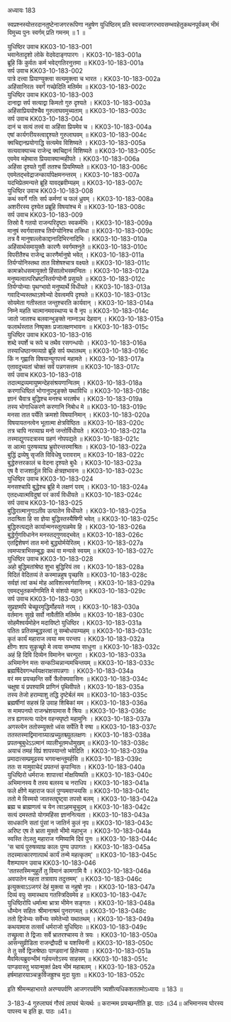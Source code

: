 अध्यायः 183

स्वप्रश्नस्योत्तरदानतुष्टेनाजगररूपिणा नहुषेण युधिष्ठिरम् प्रति स्वस्याजगरभावसम्भवहेतुकथनपूर्वकम् भीमं विमुच्य पुनः स्वर्गम् प्रति गमनम् ॥ 1 ॥

युधिष्ठिर उवाच 	KK03-10-183-001  
भवानेतादृशो लोके वेदवेदाङ्गपारगः ।	KK03-10-183-001a  
ब्रूहि किं कुर्वतः कर्म भवेद्गतिरनुत्तमा ॥ 	KK03-10-183-001a  
सर्प उवाच 	KK03-10-183-002  
पात्रे दत्त्वा प्रियाण्युक्त्वा सत्यमुक्त्वा च भारत ।	KK03-10-183-002a  
अहिंसानिरतः स्वर्गं गच्छेदिति मतिर्मम ॥	KK03-10-183-002c  
युधिष्ठिर उवाच 	KK03-10-183-003  
दानाद्वा सर्प सत्याद्वा किमतो गुरु दृश्यते ।	KK03-10-183-003a  
अहिंसाप्रिययोश्चैव गुरुलाघवमुच्यताम् ॥	KK03-10-183-003c  
सर्प उवाच 	KK03-10-183-004  
दानं च सत्यं तत्त्वं वा अहिंसा प्रियमेव च ।	KK03-10-183-004a  
एषां कार्यगरीयस्त्वाद्दृश्यते गुरुलाघवम् ॥	KK03-10-183-004c  
क्वचिद्दानप्रयोगाद्धि सत्यमेव विशिष्यते ।	KK03-10-183-005a  
सत्यवाक्याच्च राजेन्द्र क्वचिद्दानं विशिष्यते ॥	KK03-10-183-005c  
एवमेव महेष्वास प्रियवाक्यान्महीपते ।	KK03-10-183-006a  
अहिंसा दृश्यते गुर्वी ततश्च प्रियमिष्यते ॥	KK03-10-183-006c  
एवमेतद्भवेद्राजन्कार्यापेक्षमनन्तरम् ।	KK03-10-183-007a  
यदभिप्रेतमन्यत्ते ब्रूहि यावद्ब्रवीम्यहम् ॥	KK03-10-183-007c  
युधिष्ठिर उवाच 	KK03-10-183-008  
कथं स्वर्गे गतिः सर्प कर्मणां च फलं ध्रुवम् ।	KK03-10-183-008a  
अशरीरस्य दृश्येत प्रब्रूहि विषयांश्च मे ॥	KK03-10-183-008c  
सर्प उवाच 	KK03-10-183-009  
तिस्रो वै गतयो राजन्परिदृष्टाः स्वकर्मभिः ।	KK03-10-183-009a  
मानुषं स्वर्गवासश्च तिर्यग्योनिश्च तत्त्रिधा ॥	KK03-10-183-009c  
तत्र वै मानुषाल्लोकाद्दानादिभिरनादिभिः ।	KK03-10-183-010a  
अहिंसार्थसमायुक्तैः कारणैः स्वर्गमश्नुते ॥	KK03-10-183-010c  
विपरीतैश्च राजेन्द्र कारणैर्मानुषो भवेत् ।	KK03-10-183-011a  
तिर्यग्योनिस्तथा तात विशेषश्चात्र वक्ष्यते ॥	KK03-10-183-011c  
कामक्रोधसमायुक्तो हिंसालोभसमन्वितः ।	KK03-10-183-012a  
मनुष्यत्वात्परिभ्रष्टस्तिर्यग्योनौ प्रसूयते ॥	KK03-10-183-012c  
तिर्यग्योन्याः पृथग्भावो मनुष्यार्थे विधीयते ।	KK03-10-183-013a  
गवादिभ्यस्तथाऽश्वेभ्यो देवत्वमपि दृश्यते ॥	KK03-10-183-013c  
सोयमेता गतीस्तात जन्तुश्चरति कार्यवान् ।	KK03-10-183-014a  
निम्ने महति चात्मानमवस्थाप्य च वै नृप ॥	KK03-10-183-014c  
जातो जातश्च बलवान्भुङ्क्ते नाम्नाऽथ देहवान् ।	KK03-10-183-015a  
फलार्थस्तात निष्पृक्तः प्रजालक्षणभावनः ॥	KK03-10-183-015c  
युधिष्ठिर उवाच 	KK03-10-183-016  
शब्दे स्पर्शे च रूपे च तथैव रसगन्धयोः ।	KK03-10-183-016a  
तस्याधिष्ठानमव्यग्रो ब्रूहि सर्प यथातथम् ॥	KK03-10-183-016c  
किं न गृह्णासि विषयान्युगपत्त्वं महामते ।	KK03-10-183-017a  
एतावदुच्यतां चोक्तं सर्वं पन्नगसत्तम ॥	KK03-10-183-017c  
सर्प उवाच 	KK03-10-183-018  
तदात्मद्रव्यमायुष्मन्देहसंश्रयणान्वितम् ।	KK03-10-183-018a  
करणाधिष्ठितं भोगानुपभुङ्क्ते यथाविधि ॥	KK03-10-183-018c  
ज्ञानं चैवात्र बुद्धिश्च मनश्च भरतर्षभ ।	KK03-10-183-019a  
तस्य भोगाधिकरणे करणानि निबोध मे ॥	KK03-10-183-019c  
मनसा तात पर्येति क्रमशो विषयानिमान् ।	KK03-10-183-020a  
विषयायतनत्वेन भूतात्मा क्षेत्रविष्ठितः ॥	KK03-10-183-020c  
तत्र चापि नरव्याघ्र मनो जन्तोर्विधीयते ।	KK03-10-183-021a  
तस्माद्युगपदत्रास्य ग्रहणं नोपपद्यते ॥	KK03-10-183-021c  
स आत्मा पुरुषव्याघ्र भ्रुवोरन्तरमाश्रितः ।	KK03-10-183-022a  
बुद्धिं द्रव्येषु सृजति विविधेषु परावराम् ॥	KK03-10-183-022c  
बुद्धेरुत्तरकालं च वेदना दृश्यते बुधैः ।	KK03-10-183-023a  
एष वै राजशार्दूल विधिः क्षेत्रज्ञभावनः ॥	KK03-10-183-023c  
युधिष्ठिर उवाच 	KK03-10-183-024  
मनसश्चापि बुद्धेश्च ब्रूहि मे लक्षणं परम् ।	KK03-10-183-024a  
एतदध्यात्मविदुषां परं कार्यं विधीयते ॥	KK03-10-183-024c  
सर्प उवाच 	KK03-10-183-025  
बुद्धिरात्मानुगाऽतीव उत्पातेन विधीयते ।	KK03-10-183-025a  
तदाश्रिता हि सा ज्ञेया बुद्धिस्तस्यैषिणी भवेत् ॥	KK03-10-183-025c  
बुद्धिरुत्पद्यते कार्यान्मनस्तूत्पन्नमेव हि ।	KK03-10-183-026a  
बुद्धेर्गुणविधानेन मनस्तद्गुणवद्भवेत् ॥	KK03-10-183-026c  
एतद्विशेषणं तात मनो बुद्ध्योर्मयेरितम् ।	KK03-10-183-027a  
त्वमप्यत्राभिसम्बुद्धः कथं वा मन्यसे स्वयम् ॥	KK03-10-183-027c  
युधिष्ठिर उवाच 	KK03-10-183-028  
अहो बुद्धिमतांश्रेष्ठ शुभा बुद्धिरियं तव ।	KK03-10-183-028a  
विदितं वेदितव्यं ते कस्मान्नहुष पृच्छसि ॥	KK03-10-183-028c  
सर्वज्ञं त्वां कथं मोह आविशत्स्वर्गवासिनम् ।	KK03-10-183-029a  
एवमद्भुतकर्माणमिति मे संशयो महान् ॥	KK03-10-183-029c  
सर्प उवाच 	KK03-10-183-030  
सुप्रज्ञमपि चेच्छूरमृद्धिर्मोहयते नरम् ।	KK03-10-183-030a  
वर्तमानः सुखे सर्वो नावैतीति मतिर्मम ॥	KK03-10-183-030c  
सोहमैश्वर्यमोहेन मदाविष्टो युधिष्ठिर ।	KK03-10-183-031a  
पतितः प्रतिसम्बुद्धस्त्वां तु सम्बोधयाम्यहम् ॥	KK03-10-183-031c  
कृतं कार्यं महाराज त्वया मम परन्तप ।	KK03-10-183-032a  
क्षीणः शाप सुकृच्छ्रो मे त्वया सम्भाष्य साधुना ॥	KK03-10-183-032c  
अहं हि दिवि दिव्येन विमानेन चरन्पुरा ।	KK03-10-183-033a  
अभिमानेन मत्तः सन्कञ्चिन्नान्यमचिन्तयम् ॥	KK03-10-183-033c  
ब्रह्मर्षिदेवगन्धर्वयक्षराक्षसपन्नगाः ।	KK03-10-183-034a  
वरं मम प्रयच्छन्ति सर्वे त्रैलोक्यवासिनः ॥	KK03-10-183-034c  
चक्षुषा यं प्रपश्यामि प्राणिनं पृथिवीपते ।	KK03-10-183-035a  
तस्य तेजो हराम्याशु तद्धि दृष्टेर्बलं मम ॥	KK03-10-183-035c  
ब्रह्मर्षीणां सहस्रं हि उवाह शिबिकां मम ।	KK03-10-183-036a  
स मामपनयो राजन्भ्रंशयामास वै श्रियः ॥	KK03-10-183-036c  
तत्र ह्यगस्त्यः पादेन वहन्स्पृष्टो महामुनिः ।	KK03-10-183-037a  
अगस्त्येन ततोस्म्युक्तो ध्वंस सर्पेति वै रुषा ॥	KK03-10-183-037c  
ततस्तस्माद्विमानाग्र्यात्प्रच्युतश्च्युतलक्षणः ।	KK03-10-183-038a  
प्रपतन्बुबुधेऽऽत्मानं व्यालीभूतमधोमुखम् ॥	KK03-10-183-038c  
अयाचं तमहं विप्रं शापस्यान्तो भवेदिति ।	KK03-10-183-039a  
प्रमादात्सम्प्रमूढस्य भगवन्क्षन्तुमर्हसि ॥	KK03-10-183-039c  
ततः स मामुवाचेदं प्रपतन्तं कृपान्वितः ।	KK03-10-183-040a  
युधिष्ठिरो धर्मराजः शापात्त्वां मोक्षयिष्यति ॥	KK03-10-183-040c  
अभिमानस्य वै तस्य बलस्य च नराधिप ।	KK03-10-183-041a  
फले क्षीणे महाराज फलं पुण्यमवाप्स्यसि ॥	KK03-10-183-041c  
ततो मे विस्मयो जातस्तद्दृष्ट्वा तपसो बलम् ।	KK03-10-183-042a  
ब्रह्म च ब्राह्मणत्वं च येन त्वाऽहमचूचुदम् ॥	KK03-10-183-042c  
सत्यं दमस्तपो योगमहिंसा ज्ञाननित्यता ।	KK03-10-183-043a  
साधकानि सतां पुंसां न जातिर्न कुलं नृप ॥	KK03-10-183-043c  
अरिष्ट एष ते भ्राता मुक्तो भीमो महाभुज ।	KK03-10-183-044a  
स्वस्ति तेऽस्तु महाराज गमिष्यामि दिवं पुनः ॥	KK03-10-183-044c  
\'स चायं पुरुषव्याघ्र कालः पुण्य उपागतः ।	KK03-10-183-045a  
तदस्मात्कारणात्पार्थ कार्यं तन्मे महत्कृतम्\' ॥	KK03-10-183-045c  
वैशम्पायन उवाच  	KK03-10-183-046  
\'ततस्तस्मिन्मुहूर्ते तु विमानं कामगामि वै ।	KK03-10-183-046a  
अवपातेन महता तत्रावाप तदुत्तमम्\' ॥	KK03-10-183-046c  
इत्युक्त्वाऽऽजगरं देहं मुक्त्वा स नहुषो नृपः ।	KK03-10-183-047a  
दिव्यं वपुः समास्थाय गतस्त्रिदिवमेव ह ॥	KK03-10-183-047c  
युधिष्ठिरोपि धर्मात्मा भ्रात्रा भीमेन सङ्गतः ।	KK03-10-183-048a  
धौम्येन सहितः श्रीमानाश्रमं पुनरागमत् ॥	KK03-10-183-048c  
ततो द्विजेभ्यः सर्वेभ्यः समेतेभ्यो यथातथम् ।	KK03-10-183-049a  
कथयामास तत्सर्वं धर्मराजो युधिष्ठिरः ॥	KK03-10-183-049c  
तच्छ्रुत्वा ते द्विजाः सर्वे भ्रातरश्चास्य ते त्रयः ।	KK03-10-183-050a  
आसन्सुव्रीडिता राजन्द्रौपदी च यशस्विनी ॥	KK03-10-183-050c  
ते तु सर्वे द्विजश्रेष्ठाः पाण्डवानां हितेप्सया ।	KK03-10-183-051a  
मैवमित्यब्रुवन्भीमं गर्हयन्तोऽस्य साहसम् ॥	KK03-10-183-051c  
पाण्डवास्तु भयान्मुक्तं प्रेक्ष्य भीमं महाबलम् ।	KK03-10-183-052a  
हर्षमाहारयाञ्चक्रुर्विजह्रुश्च मुदा युताः ॥	KK03-10-183-052c  

इति श्रीमन्महाभारते अरण्यपर्वणि आजगरपर्वणि त्र्यशीत्यधिकशततमोऽध्यायः ॥ 183 ॥

3-183-4 गुरुलाघवं गौरवं लाघवं चेत्यर्थः ॥ करान्मम प्रयच्छन्तीति झ. पाठः ॥34॥ अभिमानस्य घोरस्य पापस्य च इति झ. पाठः ॥41॥

